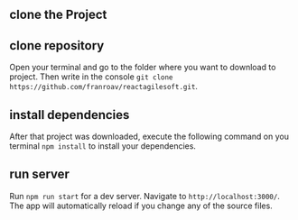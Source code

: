 ## clone the Project

## clone repository

Open your terminal and go to the folder where you want to download to project. Then write in the console `git clone https://github.com/franroav/reactagilesoft.git`.

## install dependencies

After that project was downloaded, execute the following command on you terminal `npm install` to install your dependencies.

## run server

Run `npm run start` for a dev server. Navigate to `http://localhost:3000/`. The app will automatically reload if you change any of the source files.
